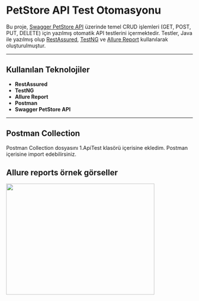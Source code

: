 # PetStore API Test Otomasyonu

Bu proje, [Swagger PetStore API](https://petstore.swagger.io/) üzerinde temel CRUD işlemleri (GET, POST, PUT, DELETE) için yazılmış otomatik API testlerini içermektedir. Testler, Java ile yazılmış olup [RestAssured](https://rest-assured.io/), [TestNG](https://testng.org/) ve [Allure Report](https://docs.qameta.io/allure/) kullanılarak oluşturulmuştur.

---

## Kullanılan Teknolojiler

- **RestAssured**
- **TestNG**
- **Allure Report**
- **Postman**
- **Swagger PetStore API**

---

## Postman Collection

Postman Collection dosyasını 1.ApiTest klasörü içerisine ekledim. Postman içerisine import edebilirsiniz.

## Allure reports örnek görseller

<img src="https://i.imgur.com/a/ahpnobU.png" width="400" height="300" />
